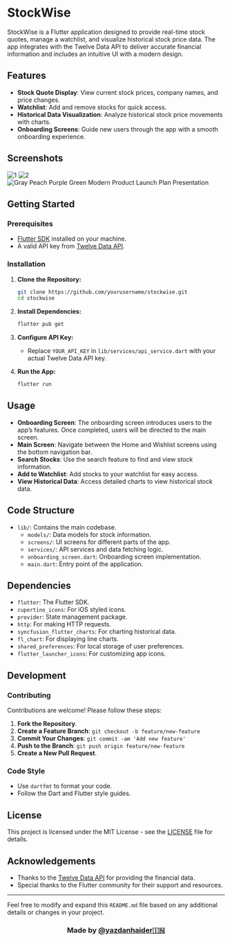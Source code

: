 # StockWise

StockWise is a Flutter application designed to provide real-time stock quotes, manage a watchlist, and visualize historical stock price data. The app integrates with the Twelve Data API to deliver accurate financial information and includes an intuitive UI with a modern design.

## Features

- **Stock Quote Display**: View current stock prices, company names, and price changes.
- **Watchlist**: Add and remove stocks for quick access.
- **Historical Data Visualization**: Analyze historical stock price movements with charts.
- **Onboarding Screens**: Guide new users through the app with a smooth onboarding experience.

## Screenshots
![1](https://github.com/user-attachments/assets/60a258ce-9de8-476f-9ffa-095ab6e9f988)
![2](https://github.com/user-attachments/assets/dacc56b9-74e3-4dd4-b785-78081bb90ec3)
![Gray Peach Purple Green Modern Product Launch Plan Presentation](https://github.com/user-attachments/assets/7824f736-b985-45c8-a8a3-7c8bee946f22)

## Getting Started

### Prerequisites

- [Flutter SDK](https://flutter.dev/docs/get-started/install) installed on your machine.
- A valid API key from [Twelve Data API](https://twelvedata.com/).

### Installation

1. **Clone the Repository:**

    ```bash
    git clone https://github.com/yourusername/stockwise.git
    cd stockwise
    ```

2. **Install Dependencies:**

    ```bash
    flutter pub get
    ```

3. **Configure API Key:**

    - Replace `YOUR_API_KEY` in `lib/services/api_service.dart` with your actual Twelve Data API key.

4. **Run the App:**

    ```bash
    flutter run
    ```

## Usage

- **Onboarding Screen**: The onboarding screen introduces users to the app’s features. Once completed, users will be directed to the main screen.
- **Main Screen**: Navigate between the Home and Wishlist screens using the bottom navigation bar.
- **Search Stocks**: Use the search feature to find and view stock information.
- **Add to Watchlist**: Add stocks to your watchlist for easy access.
- **View Historical Data**: Access detailed charts to view historical stock data.

## Code Structure

- `lib/`: Contains the main codebase.
  - `models/`: Data models for stock information.
  - `screens/`: UI screens for different parts of the app.
  - `services/`: API services and data fetching logic.
  - `onboarding_screen.dart`: Onboarding screen implementation.
  - `main.dart`: Entry point of the application.

## Dependencies

- `flutter`: The Flutter SDK.
- `cupertino_icons`: For iOS styled icons.
- `provider`: State management package.
- `http`: For making HTTP requests.
- `syncfusion_flutter_charts`: For charting historical data.
- `fl_chart`: For displaying line charts.
- `shared_preferences`: For local storage of user preferences.
- `flutter_launcher_icons`: For customizing app icons.

## Development

### Contributing

Contributions are welcome! Please follow these steps:

1. **Fork the Repository**.
2. **Create a Feature Branch**: `git checkout -b feature/new-feature`
3. **Commit Your Changes**: `git commit -am 'Add new feature'`
4. **Push to the Branch**: `git push origin feature/new-feature`
5. **Create a New Pull Request**.

### Code Style

- Use `dartfmt` to format your code.
- Follow the Dart and Flutter style guides.

## License

This project is licensed under the MIT License - see the [LICENSE](LICENSE) file for details.

## Acknowledgements

- Thanks to the [Twelve Data API](https://twelvedata.com/) for providing the financial data.
- Special thanks to the Flutter community for their support and resources.

---

Feel free to modify and expand this `README.md` file based on any additional details or changes in your project.

<h3 align="center">Made by <a href="https://github.com/yazdanhaider">@yazdanhaider🇮🇳</a></h3>

